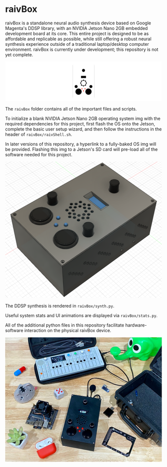 # raivBox

raivBox is a standalone neural audio synthesis device based on Google Magenta's DDSP library, with an NVIDIA Jetson Nano 2GB embedded development board at its core. This entire project is designed to be as affordable and replicable as possible, while still offering a robust neural synthesis experience outside of a traditional laptop/desktop computer environment. raivBox is currently under development; this repository is not yet complete.

![raivBox logo](https://github.com/jacktipper/raivBox/blob/main/graphics/raivBox_logo.png)

The `raivBox` folder contains all of the important files and scripts.

To initialize a blank NVIDIA Jetson Nano 2GB operating system img with the required dependencies for this project, first flash the OS onto the Jetson, complete the basic user setup wizard, and then follow the instructions in the header of `raivBox/raivShell.sh`.

In later versions of this repository, a hyperlink to a fully-baked OS img will be provided. Flashing this img to a Jetson's SD card will pre-load all of the software needed for this project.

![raivBox render](https://github.com/jacktipper/raivBox/blob/main/graphics/raivBox_render.png)

The DDSP synthesis is rendered in `raivBox/synth.py`.

Useful system stats and UI animations are displayed via `raivBox/stats.py`.

All of the additional python files in this repository facilitate hardware-software interaction on the physical raivBox device.

![raivBox product](https://github.com/jacktipper/raivBox/blob/main/graphics/raivBox_product.jpeg)
